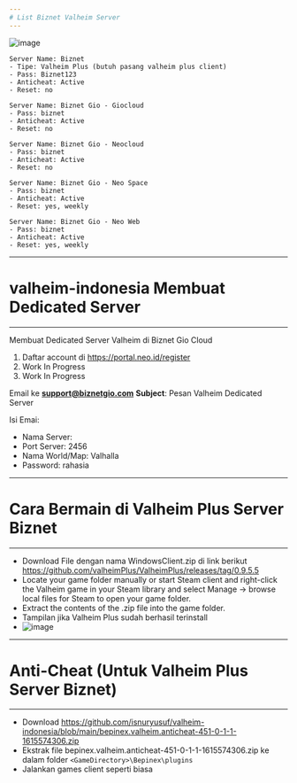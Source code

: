 ```yaml
---
# List Biznet Valheim Server
---
```

![image](https://user-images.githubusercontent.com/5492467/111425151-4e2c5500-8725-11eb-9fe2-575d644017da.png)
```
Server Name: Biznet
- Tipe: Valheim Plus (butuh pasang valheim plus client)
- Pass: Biznet123
- Anticheat: Active
- Reset: no

Server Name: Biznet Gio - Giocloud
- Pass: biznet
- Anticheat: Active
- Reset: no

Server Name: Biznet Gio - Neocloud
- Pass: biznet
- Anticheat: Active
- Reset: no

Server Name: Biznet Gio - Neo Space
- Pass: biznet
- Anticheat: Active
- Reset: yes, weekly

Server Name: Biznet Gio - Neo Web
- Pass: biznet
- Anticheat: Active
- Reset: yes, weekly
```

---
# valheim-indonesia Membuat Dedicated Server
---
Membuat Dedicated Server Valheim di Biznet Gio Cloud

1. Daftar account di https://portal.neo.id/register
2. Work In Progress
3. Work In Progress



Email ke **support@biznetgio.com**
**Subject**: Pesan Valheim Dedicated Server

Isi Emai: 
- Nama Server:
- Port Server: 2456
- Nama World/Map: Valhalla
- Password: rahasia

---
# Cara Bermain di Valheim Plus Server Biznet
---
- Download File dengan nama  WindowsClient.zip di link berikut https://github.com/valheimPlus/ValheimPlus/releases/tag/0.9.5.5
- Locate your game folder manually or start Steam client and right-click the Valheim game in your Steam library and select Manage -> browse local files for Steam to open your game folder.
- Extract the contents of the .zip file into the game folder.
- Tampilan jika Valheim Plus sudah berhasil terinstall
- ![image](https://user-images.githubusercontent.com/5492467/111427090-27bbe900-8728-11eb-9bb6-16943979faa8.png)


---
# Anti-Cheat (Untuk Valheim Plus Server Biznet)
---
- Download https://github.com/isnuryusuf/valheim-indonesia/blob/main/bepinex.valheim.anticheat-451-0-1-1-1615574306.zip
- Ekstrak file bepinex.valheim.anticheat-451-0-1-1-1615574306.zip ke dalam folder `<GameDirectory>\Bepinex\plugins`
- Jalankan games client seperti biasa
